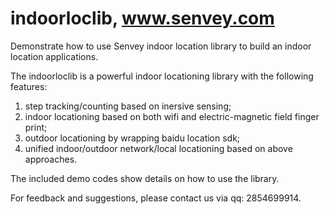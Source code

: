 # indoorloclib, www.senvey.com

Demonstrate how to use Senvey indoor location library to build an indoor location applications.

The indoorloclib is a powerful indoor locationing library with the following features:
1) step tracking/counting based on inersive sensing;
2) indoor locationing based on both wifi and electric-magnetic field finger print;
3) outdoor locationing by wrapping baidu location sdk;
4) unified indoor/outdoor network/local locationing based on above approaches.

The included demo codes show details on how to use the library.

For feedback and suggestions, please contact us via qq: 2854699914.

